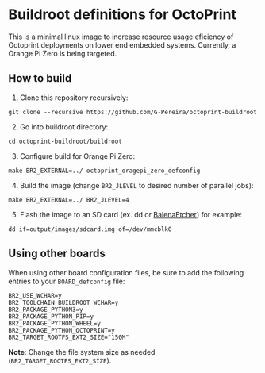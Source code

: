 # Buildroot definitions for OctoPrint

This is a minimal linux image to increase resource usage eficiency of Octoprint deployments on lower end embedded systems. Currently, a Orange Pi Zero is being targeted.

## How to build

1. Clone this repository recursively:
```
git clone --recursive https://github.com/G-Pereira/octoprint-buildroot
```
2. Go into buildroot directory:
```
cd octoprint-buildroot/buildroot
```
3. Configure build for Orange Pi Zero:
```
make BR2_EXTERNAL=../ octoprint_oragepi_zero_defconfig
```
4. Build the image (change `BR2_JLEVEL` to desired number of parallel jobs):
```
make BR2_EXTERNAL=../ BR2_JLEVEL=4
```
5. Flash the image to an SD card (ex. dd or [BalenaEtcher](https://www.balena.io/etcher/)) for example: 
```
dd if=output/images/sdcard.img of=/dev/mmcblk0
```

## Using other boards

When using other board configuration files, be sure to add the following entries to your `BOARD_defconfig` file:

```
BR2_USE_WCHAR=y
BR2_TOOLCHAIN_BUILDROOT_WCHAR=y
BR2_PACKAGE_PYTHON3=y
BR2_PACKAGE_PYTHON_PIP=y
BR2_PACKAGE_PYTHON_WHEEL=y
BR2_PACKAGE_PYTHON_OCTOPRINT=y
BR2_TARGET_ROOTFS_EXT2_SIZE="150M"
```
**Note**: Change the file system size as needed (`BR2_TARGET_ROOTFS_EXT2_SIZE`).